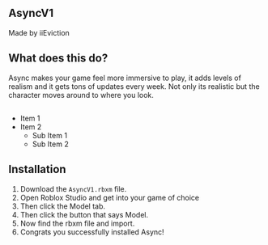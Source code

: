 ## AsyncV1
Made by iiEviction

## What does this do?
Async makes your game feel more immersive to play, it adds levels of realism and it gets tons of updates every week. Not only its realistic but the character moves around to where you look.  

##
* Item 1
* Item 2
  * Sub Item 1
  * Sub Item 2


## Installation
1. Download the ```AsyncV1.rbxm``` file.
2. Open Roblox Studio and get into your game of choice
3. Then click the Model tab.
4. Then click the button that says Model.
5. Now find the rbxm file and import.
6. Congrats you successfully installed Async!



